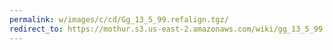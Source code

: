 ```yaml
---
permalink: w/images/c/cd/Gg_13_5_99.refalign.tgz/
redirect_to: https://mothur.s3.us-east-2.amazonaws.com/wiki/gg_13_5_99.refalign.tgz
---
```


